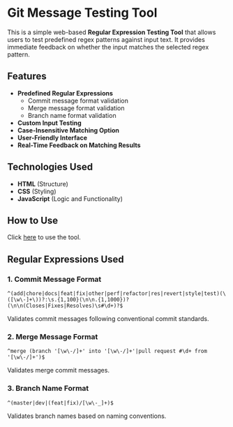 # Git Message Testing Tool

This is a simple web-based **Regular Expression Testing Tool** that allows users to test predefined regex patterns against input text. It provides immediate feedback on whether the input matches the selected regex pattern.

## Features

- **Predefined Regular Expressions**
  - Commit message format validation
  - Merge message format validation
  - Branch name format validation
- **Custom Input Testing**
- **Case-Insensitive Matching Option**
- **User-Friendly Interface**
- **Real-Time Feedback on Matching Results**

## Technologies Used

- **HTML** (Structure)
- **CSS** (Styling)
- **JavaScript** (Logic and Functionality)

## How to Use

Click [here](https://yang-ym23.github.io/git-message-form-check/) to use the tool.

## Regular Expressions Used

### 1. Commit Message Format
```
^(add|chore|docs|feat|fix|other|perf|refactor|res|revert|style|test)(\([\w\-]+\))?:\s.{1,100}(\n\n.{1,1000})?(\n\n(Closes|Fixes|Resolves)\s#\d+)?$
```
Validates commit messages following conventional commit standards.

### 2. Merge Message Format
```
^merge (branch '[\w\-/]+' into '[\w\-/]+'|pull request #\d+ from '[\w\-/]+')$
```
Validates merge commit messages.

### 3. Branch Name Format
```
^(master|dev|(feat|fix)/[\w\-_]+)$
```
Validates branch names based on naming conventions.
